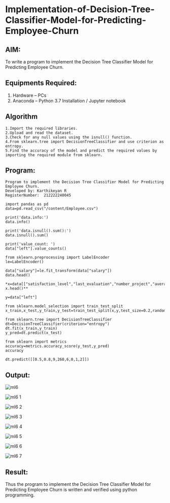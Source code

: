 # Implementation-of-Decision-Tree-Classifier-Model-for-Predicting-Employee-Churn

## AIM:
To write a program to implement the Decision Tree Classifier Model for Predicting Employee Churn.

## Equipments Required:
1. Hardware – PCs
2. Anaconda – Python 3.7 Installation / Jupyter notebook

## Algorithm
```
1.Import the required libraries.
2.Upload and read the dataset.
3.Check for any null values using the isnull() function.
4.From sklearn.tree import DecisionTreeClassifier and use criterion as entropy.
5.Find the accuracy of the model and predict the required values by importing the required module from sklearn.
```

## Program:
```
Program to implement the Decision Tree Classifier Model for Predicting Employee Churn.
Developed by: Karthikeyan R
RegisterNumber:  212222240045

import pandas as pd
data=pd.read_csv("/content/Employee.csv")

print('data.info:')
data.info()

print('data.isnull().sum():')
data.isnull().sum()

print('value_count: ')
data["left"].value_counts()

from sklearn.preprocessing import LabelEncoder
le=LabelEncoder()

data["salary"]=le.fit_transform(data["salary"])
data.head()

*x=data[["satisfaction_level","last_evaluation","number_project","average_montly_hours","time_spend_company","Work_accident","promotion_last_5years","salary"]]
x.head()**

y=data["left"]

from sklearn.model_selection import train_test_split
x_train,x_test,y_train,y_test=train_test_split(x,y,test_size=0.2,random_state=100)

from sklearn.tree import DecisionTreeClassifier
dt=DecisionTreeClassifier(criterion="entropy")
dt.fit(x_train,y_train)
y_pred=dt.predict(x_test)

from sklearn import metrics
accuracy=metrics.accuracy_score(y_test,y_pred)
accuracy

dt.predict([[0.5,0.8,9,260,6,0,1,2]])
```

## Output:

![ml6](https://github.com/karthikeyan-R16/Implementation-of-Decision-Tree-Classifier-Model-for-Predicting-Employee-Churn/assets/119421232/b0944312-45ca-4b5a-ab4c-888bd4cdacb6)

![ml6 1](https://github.com/karthikeyan-R16/Implementation-of-Decision-Tree-Classifier-Model-for-Predicting-Employee-Churn/assets/119421232/5a4160fd-4d15-4904-bbbc-c1b064e25a32)

![ml6 2](https://github.com/karthikeyan-R16/Implementation-of-Decision-Tree-Classifier-Model-for-Predicting-Employee-Churn/assets/119421232/f54b8d17-efcf-4334-81a4-e0813f60cbc5)

![ml6 3](https://github.com/karthikeyan-R16/Implementation-of-Decision-Tree-Classifier-Model-for-Predicting-Employee-Churn/assets/119421232/9b065292-dd32-4cf2-bb7e-993c534a6f7a)

![ml6 4](https://github.com/karthikeyan-R16/Implementation-of-Decision-Tree-Classifier-Model-for-Predicting-Employee-Churn/assets/119421232/f7251299-4aa1-418b-812f-5c35276bfd34)

![ml6 5](https://github.com/karthikeyan-R16/Implementation-of-Decision-Tree-Classifier-Model-for-Predicting-Employee-Churn/assets/119421232/d0d65970-34eb-4abf-8e60-7477d3866b94)


![ml6 6](https://github.com/karthikeyan-R16/Implementation-of-Decision-Tree-Classifier-Model-for-Predicting-Employee-Churn/assets/119421232/9961a896-3b07-45d4-84e8-fec1f7e2824d)

![ml6 7](https://github.com/karthikeyan-R16/Implementation-of-Decision-Tree-Classifier-Model-for-Predicting-Employee-Churn/assets/119421232/5d03de5b-2a45-4d33-b8fa-7cb7e71e8f52)



## Result:
Thus the program to implement the  Decision Tree Classifier Model for Predicting Employee Churn is written and verified using python programming.
